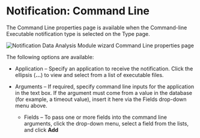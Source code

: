 # Notification: Command Line

The Command Line properties page is available when the Command-line Executable notification type is
selected on the Type page.

![Notification Data Analysis Module wizard Command Line properties page](/img/versioned_docs/accessanalyzer_11.6/accessanalyzer/admin/analysis/notification/commandline.webp)

The following options are available:

- Application – Specify an application to receive the notification. Click the ellipsis (**…**) to
  view and select from a list of executable files.
- Arguments – If required, specify command line inputs for the application in the text box. If the
  argument must come from a value in the database (for example, a timeout value), insert it here via
  the Fields drop-down menu above.

  - Fields – To pass one or more fields into the command line arguments, click the drop-down menu,
    select a field from the lists, and click **Add**
